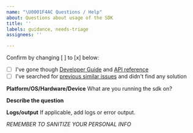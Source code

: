 ```yaml
---
name: "\U0001F4AC Questions / Help"
about: Questions about usage of the SDK
title: ''
labels: guidance, needs-triage
assignees: ''

---
```


Confirm by changing [ ] to [x] below:
- [ ] I've gone though [Developer Guide](https://docs.aws.amazon.com/iot/latest/developerguide/iot-sdks.html#iot-javascript-sdk) and [API reference](https://docs.aws.amazon.com/iot/latest/apireference/Welcome.html)
- [ ] I've searched for [previous similar issues](https://github.com/aws/aws-iot-device-sdk-js/issues) and didn't find any solution

**Platform/OS/Hardware/Device**
What are you running the sdk on?

**Describe the question**

**Logs/output**
If applicable, add logs or error output.

*REMEMBER TO SANITIZE YOUR PERSONAL INFO*

